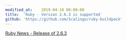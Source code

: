 ```yaml
---
modified_at:	2019-04-18 00:00:00
title:	'Ruby - Version 2.6.3 is supported'
github: 'https://github.com/Scalingo/ruby-buildpack'
---
```


[Ruby News - Release of 2.6.3](https://www.ruby-lang.org/en/news/2019/04/17/ruby-2-6-3-released/)

